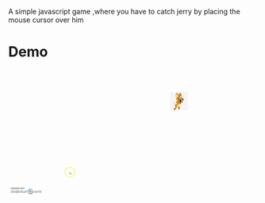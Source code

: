 A simple javascript game ,where you have to catch jerry by placing the mouse cursor over him
# Demo 
![](demo.gif)